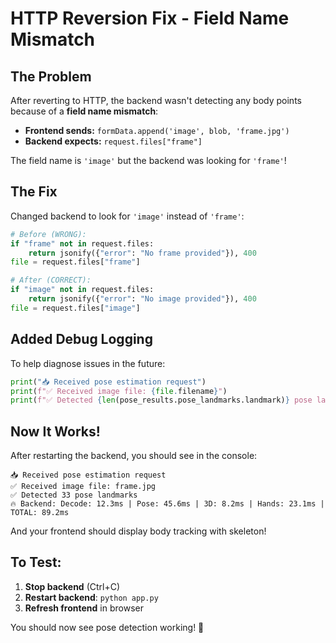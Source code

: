 # HTTP Reversion Fix - Field Name Mismatch

## The Problem

After reverting to HTTP, the backend wasn't detecting any body points because of a **field name mismatch**:

- **Frontend sends:** `formData.append('image', blob, 'frame.jpg')`
- **Backend expects:** `request.files["frame"]`

The field name is `'image'` but the backend was looking for `'frame'`!

## The Fix

Changed backend to look for `'image'` instead of `'frame'`:

```python
# Before (WRONG):
if "frame" not in request.files:
    return jsonify({"error": "No frame provided"}), 400
file = request.files["frame"]

# After (CORRECT):
if "image" not in request.files:
    return jsonify({"error": "No image provided"}), 400
file = request.files["image"]
```

## Added Debug Logging

To help diagnose issues in the future:

```python
print("📥 Received pose estimation request")
print(f"✅ Received image file: {file.filename}")
print(f"✅ Detected {len(pose_results.pose_landmarks.landmark)} pose landmarks")
```

## Now It Works!

After restarting the backend, you should see in the console:

```
📥 Received pose estimation request
✅ Received image file: frame.jpg
✅ Detected 33 pose landmarks
🔥 Backend: Decode: 12.3ms | Pose: 45.6ms | 3D: 8.2ms | Hands: 23.1ms | TOTAL: 89.2ms
```

And your frontend should display body tracking with skeleton!

## To Test:

1. **Stop backend** (Ctrl+C)
2. **Restart backend**: `python app.py`
3. **Refresh frontend** in browser

You should now see pose detection working! 🎉

